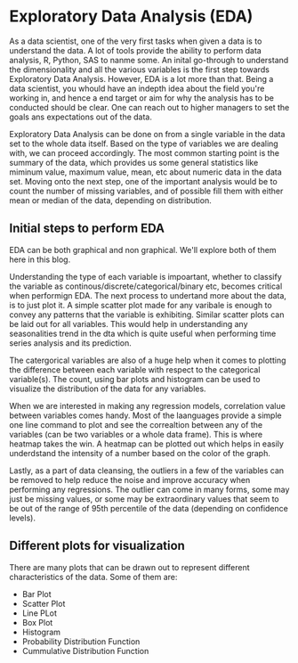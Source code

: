 # Exploratory Data Analysis (EDA)

As a data scientist, one of the very first tasks when given a data is to understand the data. A lot of tools provide the ability to perform data analysis, R, Python, SAS to nanme some. An inital go-through to understand the dimensionality and all the various variables is the first step towards Exploratory Data Analysis. However, EDA is a lot more than that. Being a data scientist, you whould have an indepth idea about the field you're working in, and hence a end target or aim for why the analysis has to be conducted should be clear. One can reach out to higher managers to set the goals ans expectations out of the data.

Exploratory Data Analysis can be done on from a single variable in the data set to the whole data itself. Based on the type of variables we are dealing with, we can proceed accordingly. The most common starting point is the summary of the data, which provides us some general statistics like miminum value, maximum value, mean, etc about numeric data in the data set. Moving onto the next step, one of the important analysis would be to count the number of missing variables, and of possible fill them with either mean or median of the data, depending on distribution.

## Initial steps to perform EDA

EDA can be both graphical and non graphical. We'll explore both of them here in this blog.

Understanding the type of each variable is impoartant, whether to classify the variable as continous/discrete/categorical/binary etc, becomes critical when performign EDA. The next process to undertand more about the data, is to just plot it. A simple scatter plot made for any varibale is enough to convey any patterns that the variable is exhibiting. Similar scatter plots can be laid out for all variables. This would help in understanding any seasonalities trend in the dta which is quite useful when performing time series analysis and its prediction.

The catergorical variables are also of a huge help when it comes to plotting the difference between each variable with respect to the categorical variable(s). The count, using bar plots and histogram can be used to visualize the distribution of the data for any variables.

When we are interested in making any regression models, correlation value between variables comes handy. Most of the laanguages provide a simple one line command to plot and see the correaltion between any of the variables (can be two variables or a whole data frame). This is where heatmap takes the win. A heatmap can be plotted out which helps in easily underdstand the intensity of a number based on the color of the graph.

Lastly, as a part of data cleansing, the outliers in a few of the variables can be removed to help reduce the noise and improve accuracy when performing any regressions. The outlier can come in many forms, some may just be missing values, or some may be extraordinary values that seem to be out of the range of 95th percentile of the data (depending on confidence levels).

## Different plots for visualization

There are many plots that can be drawn out to represent different characteristics of the data. Some of them are:  
  *  Bar Plot
  *  Scatter Plot
  *  Line PLot
  *  Box Plot
  *  Histogram
  *  Probability Distribution Function
  *  Cummulative Distribution Function
